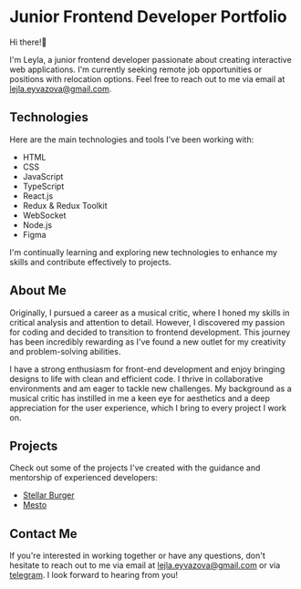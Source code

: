 
# Junior Frontend Developer Portfolio

Hi there!🪷

I'm Leyla, a junior frontend developer passionate about creating interactive web applications. 
I'm currently seeking remote job opportunities or positions with relocation options. Feel free to reach out to me via email at lejla.eyvazova@gmail.com.

## Technologies

Here are the main technologies and tools I've been working with:

- HTML
- CSS
- JavaScript
- TypeScript
- React.js
- Redux & Redux Toolkit
- WebSocket
- Node.js
- Figma

I'm continually learning and exploring new technologies to enhance my skills and contribute effectively to projects.

## About Me

Originally, I pursued a career as a musical critic, where I honed my skills in critical analysis and attention to detail. However, I discovered my passion for coding and decided to transition to frontend development. This journey has been incredibly rewarding as I've found a new outlet for my creativity and problem-solving abilities.

I have a strong enthusiasm for front-end development and enjoy bringing designs to life with clean and efficient code. I thrive in collaborative environments and am eager to tackle new challenges. My background as a musical critic has instilled in me a keen eye for aesthetics and a deep appreciation for the user experience, which I bring to every project I work on.


## Projects

Check out some of the projects I've created with the guidance and mentorship of experienced developers:
- [Stellar Burger]([https://github.com/laylaroad/react-stellar-burger])
- [Mesto]([[link](https://github.com/laylaroad/mesto-project-bootcamp)])


## Contact Me

If you're interested in working together or have any questions, don't hesitate to reach out to me via email at lejla.eyvazova@gmail.com or via [telegram](https://t.me/laylaroad). 
I look forward to hearing from you!


